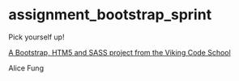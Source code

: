 assignment_bootstrap_sprint
===========================

Pick yourself up!

[A Bootstrap, HTM5 and SASS project from the Viking Code School](http://www.vikingcodeschool.com)

Alice Fung